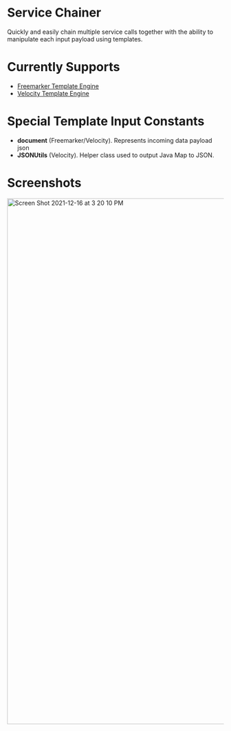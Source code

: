 # Service Chainer
Quickly and easily chain multiple service calls together with the ability to manipulate each input payload using templates.

# Currently Supports
- [Freemarker Template Engine](https://freemarker.apache.org/)
- [Velocity Template Engine](https://velocity.apache.org/)

# Special Template Input Constants
- **document** (Freemarker/Velocity). Represents incoming data payload json
- **JSONUtils** (Velocity). Helper class used to output Java Map to JSON.

# Screenshots
<img width="1220" alt="Screen Shot 2021-12-16 at 3 20 10 PM" src="https://user-images.githubusercontent.com/5247778/146443643-dbef994f-ffb9-4cfc-820b-c28042140a6d.png">
